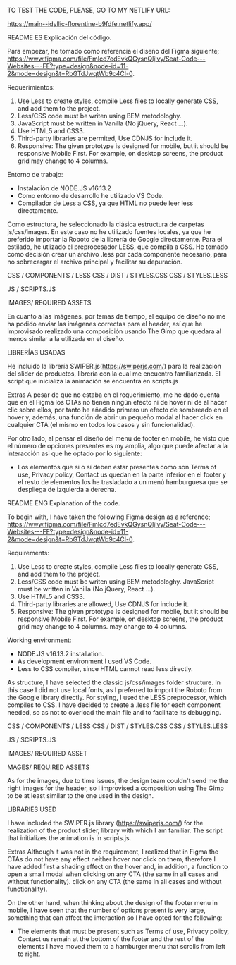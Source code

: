 TO TEST THE CODE, PLEASE, GO TO MY NETLIFY URL:

https://main--idyllic-florentine-b9fdfe.netlify.app/


README ES
Explicación del código.

Para empezar, he tomado como referencia el diseño del Figma siguiente; https://www.figma.com/file/FmIcd7edEvkQGysnQljlvy/Seat-Code---Websites---FE?type=design&node-id=11-2&mode=design&t=RbGTdJwqtWb9c4Cl-0.

Requerimientos:
1. Use Less to create styles, compile Less files to locally generate CSS, and add
them to the project.
2. Less/CSS code must be writen using BEM metodologhy.
3. JavaScript must be written in Vanilla (No jQuery, React ...).
4. Use HTML5 and CSS3.
5. Third-party libraries are permited, Use CDNJS for include it.
6. Responsive: The given prototype is designed for mobile, but it should be
responsive Mobile First. For example, on desktop screens, the product grid
may change to 4 columns.

Entorno de trabajo: 
- Instalación de NODE.JS v16.13.2
- Como entorno de desarrollo he utilizado VS Code.
- Compilador de Less a CSS, ya que HTML no puede leer less directamente.

Como estructura, he seleccionado la clásica estructura de carpetas js/css/images. En este caso no he utilizado fuentes locales, ya que he preferido importar la Roboto de la librería de Google directamente.
Para el estilado, he utlizado el preprocesador LESS, que compila a CSS. He tomado como decisión crear un archivo .less por cada componente necesario, para no sobrecargar el archivo principal y facilitar su depuración.

CSS / COMPONENTS / LESS
CSS / DIST / STYLES.CSS
CSS / STYLES.LESS

JS / SCRIPTS.JS

IMAGES/ REQUIRED ASSETS

En cuanto a las imágenes, por temas de tiempo, el equipo de diseño no me ha podido enviar las imágenes correctas para el header, así que he improvisado realizado una composición usando The Gimp que quedara al menos similar a la utilizada en el diseño.

LIBRERÍAS USADAS

He incluido la librería SWIPER.js(https://swiperjs.com/) para la realización del slider de productos, librería con la cual me encuentro familiarizada. El script que inicializa la animación se encuentra en scripts.js

Extras
A pesar de que no estaba en el requerimiento, me he dado cuenta que en el Figma los CTAs no tienen ningún efecto ni de hover ni de al hacer clic sobre ellos, por tanto he añadido primero un efecto de sombreado en el hover y, además, una función de abrir un pequeño modal al hacer 
click en cualquier CTA (el mismo en todos los casos y sin funcionalidad).

Por otro lado, al pensar el diseño del menú de footer en mobile, he visto que el número de opciones presentes es my amplia, algo que puede afectar a la interacción asi que he optado por lo siguiente:

- Los elementos que si o sí deben estar presentes como son Terms of use, Privacy policy, Contact us quedan en la parte inferior en el footer y el resto de elementos los he trasladado a un menú hamburguesa que se despliega de izquierda a derecha.


README ENG
Explanation of the code.

To begin with, I have taken the following Figma design as a reference; https://www.figma.com/file/FmIcd7edEvkQGysnQljlvy/Seat-Code---Websites---FE?type=design&node-id=11-2&mode=design&t=RbGTdJwqtWb9c4Cl-0.

Requirements:
1. Use Less to create styles, compile Less files to locally generate CSS, and add
them to the project.
2. Less/CSS code must be writen using BEM metodologhy.
JavaScript must be written in Vanilla (No jQuery, React ...).
4. Use HTML5 and CSS3.
5. Third-party libraries are allowed, Use CDNJS for include it.
6. Responsive: The given prototype is designed for mobile, but it should be
responsive Mobile First. For example, on desktop screens, the product grid may change to 4 columns.
may change to 4 columns.

Working environment: 
- NODE.JS v16.13.2 installation.
- As development environment I used VS Code.
- Less to CSS compiler, since HTML cannot read less directly.

As structure, I have selected the classic js/css/images folder structure. In this case I did not use local fonts, as I preferred to import the Roboto from the Google library directly.
For styling, I used the LESS preprocessor, which compiles to CSS. I have decided to create a .less file for each component needed, so as not to overload the main file and to facilitate its debugging.

CSS / COMPONENTS / LESS
CSS / DIST / STYLES.CSS
CSS / STYLES.LESS

JS / SCRIPTS.JS

IMAGES/ REQUIRED ASSET

MAGES/ REQUIRED ASSETS

As for the images, due to time issues, the design team couldn't send me the right images for the header, so I improvised a composition using The Gimp to be at least similar to the one used in the design.

LIBRARIES USED

I have included the SWIPER.js library (https://swiperjs.com/) for the realization of the product slider, library with which I am familiar. The script that initializes the animation is in scripts.js.

Extras
Although it was not in the requirement, I realized that in Figma the CTAs do not have any effect neither hover nor click on them, therefore I have added first a shading effect on the hover and, in addition, a function to open a small modal when clicking on any CTA (the same in all cases and without functionality). 
click on any CTA (the same in all cases and without functionality).

On the other hand, when thinking about the design of the footer menu in mobile, I have seen that the number of options present is very large, something that can affect the interaction so I have opted for the following:

- The elements that must be present such as Terms of use, Privacy policy, Contact us remain at the bottom of the footer and the rest of the elements I have moved them to a hamburger menu that scrolls from left to right.


